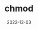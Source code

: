 ---
title: "chmod"
description: "A web app to help you set octal chmod flags"
date: 2022-12-03
language: javascript
---